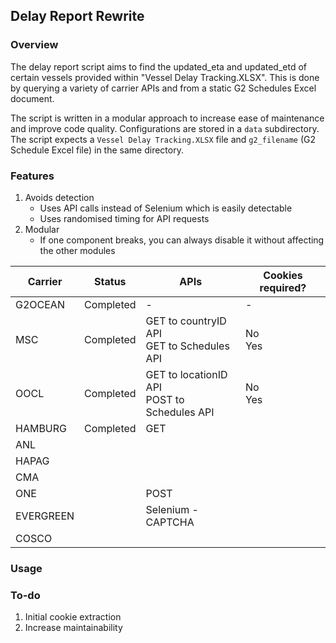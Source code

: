 ## Delay Report Rewrite

### Overview

The delay report script aims to find the updated_eta and updated_etd of certain vessels provided within "Vessel Delay Tracking.XLSX". This is done by querying a variety of carrier APIs and from a static G2 Schedules Excel document.

The script is written in a modular approach to increase ease of maintenance and improve code quality. Configurations are stored in a `data` subdirectory. The script expects a `Vessel Delay Tracking.XLSX` file and `g2_filename` (G2 Schedule Excel file) in the same directory.

### Features

1. Avoids detection
   - Uses API calls instead of Selenium which is easily detectable
   - Uses randomised timing for API requests
2. Modular
   - If one component breaks, you can always disable it without affecting the other modules

| Carrier   | Status    | APIs                                             | Cookies required? |
| --------- | --------- | ------------------------------------------------ | ----------------- |
| G2OCEAN   | Completed | -                                                | -                 |
| MSC       | Completed | GET to countryID API <br> GET to Schedules API   | No <br> Yes       |
| OOCL      | Completed | GET to locationID API <br> POST to Schedules API | No <br> Yes       |
| HAMBURG   | Completed | GET                                              |                   |
| ANL       |           |                                                  |                   |
| HAPAG     |           |                                                  |                   |
| CMA       |           |                                                  |                   |
| ONE       |           | POST                                             |                   |
| EVERGREEN |           | Selenium - CAPTCHA                               |                   |
| COSCO     |           |                                                  |                   |

### Usage

### To-do

1. Initial cookie extraction
2. Increase maintainability
